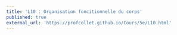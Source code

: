 ```yaml
---
title: 'L10 : Organisation foncitionnelle du corps'
published: true
external_url: 'https://profcollet.github.io/Cours/5e/L10.html'
---
```


